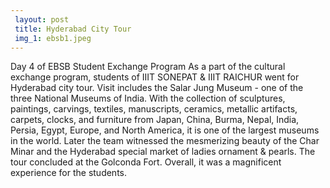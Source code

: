 ```yaml
---
 layout: post	
 title: Hyderabad City Tour
 img_1: ebsb1.jpeg
---
```

Day 4 of EBSB Student Exchange Program As a part of the cultural exchange program, students of IIIT SONEPAT & IIIT RAICHUR went for Hyderabad city tour. Visit includes the Salar Jung Museum - one of the three National Museums of India. With the collection of sculptures, paintings, carvings, textiles, manuscripts, ceramics, metallic artifacts, carpets, clocks, and furniture from Japan, China, Burma, Nepal, India, Persia, Egypt, Europe, and North America, it is one of the largest museums in the world. Later the team witnessed the mesmerizing beauty of the Char Minar and the Hyderabad special market of ladies ornament & pearls. The tour concluded at the Golconda Fort. Overall, it was a magnificent experience for the students.
